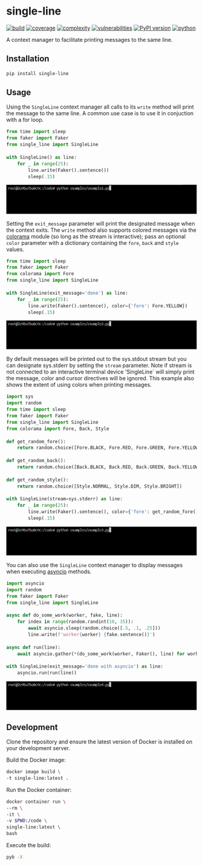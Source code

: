 # single-line
[![build](https://github.com/soda480/single-line/actions/workflows/main.yml/badge.svg)](https://github.com/soda480/single-line/actions/workflows/main.yml)
[![coverage](https://img.shields.io/badge/coverage-100%25-brightgreen)](https://pybuilder.io/)
[![complexity](https://img.shields.io/badge/complexity-A-brightgreen)](https://radon.readthedocs.io/en/latest/api.html#module-radon.complexity)
[![vulnerabilities](https://img.shields.io/badge/vulnerabilities-None-brightgreen)](https://pypi.org/project/bandit/)
[![PyPI version](https://badge.fury.io/py/single-line.svg)](https://badge.fury.io/py/single-line)
[![python](https://img.shields.io/badge/python-3.8%20%7C%203.9%20%7C%203.10%20%7C%203.11%20%7C%203.12-teal)](https://www.python.org/downloads/)

A context manager to facilitate printing messages to the same line.

## Installation
```bash
pip install single-line
```

## Usage

Using the `SingleLine` context manager all calls to its `write` method will print the message to the same line. A common use case is to use it in conjuction with a for loop.

```Python
from time import sleep
from faker import Faker
from single_line import SingleLine

with SingleLine() as line:
    for _ in range(25):
        line.write(Faker().sentence())
        sleep(.15)
```

![example1](https://raw.githubusercontent.com/soda480/single-line/main/docs/images/example1.gif)

Setting the `exit_message` parameter will print the designated message when the context exits. The `write` method also supports colored messages via the [colorama](https://pypi.org/project/colorama/) module (so long as the stream is interactive); pass an optional `color` parameter with a dictionary containing the `fore`, `back` and `style` values.

```Python
from time import sleep
from faker import Faker
from colorama import Fore
from single_line import SingleLine

with SingleLine(exit_message='done') as line:
    for _ in range(25):
        line.write(Faker().sentence(), color={'fore': Fore.YELLOW})
        sleep(.15)

```

![example2](https://raw.githubusercontent.com/soda480/single-line/main/docs/images/example2.gif)

By default messages will be printed out to the sys.stdout stream but you can designate sys.stderr by setting the `stream` parameter. Note if stream is not connected to an interactive terminal device 'SingleLine` will simply print the message, color and cursor directives will be ignored. This example also shows the extent of using colors when printing messages.

```Python
import sys
import random
from time import sleep
from faker import Faker
from single_line import SingleLine
from colorama import Fore, Back, Style

def get_random_fore():
    return random.choice([Fore.BLACK, Fore.RED, Fore.GREEN, Fore.YELLOW, Fore.BLUE, Fore.MAGENTA, Fore.CYAN, Fore.WHITE])

def get_random_back():
    return random.choice([Back.BLACK, Back.RED, Back.GREEN, Back.YELLOW, Back.BLUE, Back.MAGENTA, Back.CYAN, Back.WHITE])

def get_random_style():
    return random.choice([Style.NORMAL, Style.DIM, Style.BRIGHT])

with SingleLine(stream=sys.stderr) as line:
    for _ in range(25):
        line.write(Faker().sentence(), color={'fore': get_random_fore(), 'back': get_random_back(), 'style': get_random_style()})
        sleep(.15)
```

![example3](https://raw.githubusercontent.com/soda480/single-line/main/docs/images/example3.gif)

You can also use the `SingleLine` context manager to display messages when executing [asyncio](https://docs.python.org/3/library/asyncio.html) methods.

```Python
import asyncio
import random
from faker import Faker
from single_line import SingleLine

async def do_some_work(worker, fake, line):
    for index in range(random.randint(10, 35)):
        await asyncio.sleep(random.choice([.5, .1, .25]))
        line.write(f'worker{worker} {fake.sentence()}')

async def run(line):
    await asyncio.gather(*(do_some_work(worker, Faker(), line) for worker in range(5)))

with SingleLine(exit_message='done with asyncio') as line:
    asyncio.run(run(line))
```

![example4](https://raw.githubusercontent.com/soda480/single-line/main/docs/images/example4.gif)

## Development

Clone the repository and ensure the latest version of Docker is installed on your development server.

Build the Docker image:
```sh
docker image build \
-t single-line:latest .
```

Run the Docker container:
```sh
docker container run \
--rm \
-it \
-v $PWD:/code \
single-line:latest \
bash
```

Execute the build:
```sh
pyb -X
```
